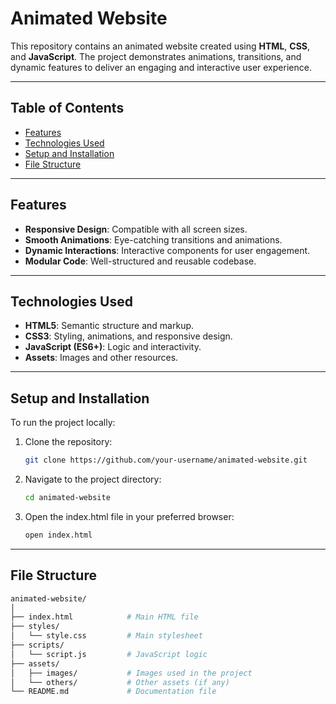 # Animated Website

This repository contains an animated website created using **HTML**, **CSS**, and **JavaScript**. The project demonstrates animations, transitions, and dynamic features to deliver an engaging and interactive user experience.

---

## Table of Contents

- [Features](#features)
- [Technologies Used](#technologies-used)
- [Setup and Installation](#setup-and-installation)
- [File Structure](#file-structure)

---

## Features

- **Responsive Design**: Compatible with all screen sizes.
- **Smooth Animations**: Eye-catching transitions and animations.
- **Dynamic Interactions**: Interactive components for user engagement.
- **Modular Code**: Well-structured and reusable codebase.

---

## Technologies Used

- **HTML5**: Semantic structure and markup.
- **CSS3**: Styling, animations, and responsive design.
- **JavaScript (ES6+)**: Logic and interactivity.
- **Assets**: Images and other resources.

---

## Setup and Installation

To run the project locally:

1. Clone the repository:
   ```bash
   git clone https://github.com/your-username/animated-website.git
2. Navigate to the project directory:
   ```bash
   cd animated-website
3. Open the index.html file in your preferred browser:
   ```bash
   open index.html

---

## File Structure
```bash
animated-website/
│
├── index.html            # Main HTML file
├── styles/
│   └── style.css         # Main stylesheet
├── scripts/
│   └── script.js         # JavaScript logic
├── assets/
│   ├── images/           # Images used in the project
│   └── others/           # Other assets (if any)
└── README.md             # Documentation file


